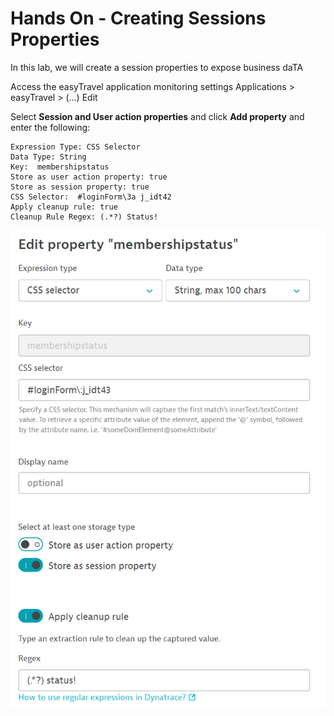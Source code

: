 # Hands On - Creating Sessions Properties

In this lab, we will create a session properties to expose business daTA

Access the easyTravel application monitoring settings
  Applications > easyTravel > (...) Edit

Select **Session and User action properties** and click **Add property** and enter the following:

    Expression Type: CSS Selector
    Data Type: String
    Key:  membershipstatus
    Store as user action property: true
    Store as session property: true
    CSS Selector:  #loginForm\3a j_idt42
    Apply cleanup rule: true
    Cleanup Rule Regex: (.*?) Status!

![User Session Property Config](/img/usersession-config.PNG)

